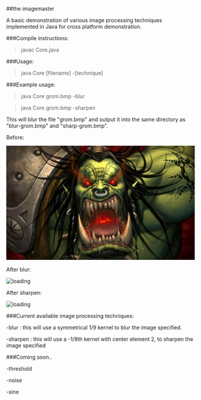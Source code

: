 ##the imagemaster

A basic demonstration of various image processing techniques implemented in Java for cross platform demonstration.

###Compile instructions:

> javac Core.java

###Usage:

> java Core [filename] -[technique]

###Example usage:

> java Core grom.bmp -blur

> java Core grom.bmp -sharpen

This will blur the file "grom.bmp" and output it into the same directory as "blur-grom.bmp" and "sharp-grom.bmp".

Before:

![loading](grom.bmp)

After blur:

![loading](../screenshots/blur-grom.bmp?raw=true)

After sharpen:

![loading](../screenshots/sharp-grom.bmp?raw=true)

###Current available image processing techniques:

-blur : this will use a symmetrical 1/9 kernel to blur the image specified.

-sharpen : this will use a -1/8th kernel with center element 2, to sharpen the image specified

###Coming soon..

-threshold

-noise

-sine
